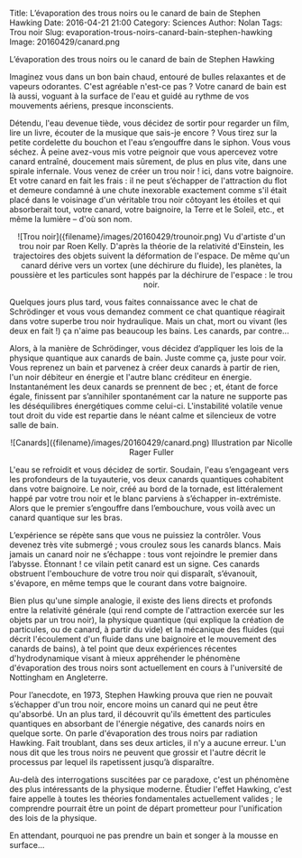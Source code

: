 Title: L’évaporation des trous noirs ou le canard de bain de Stephen Hawking
Date: 2016-04-21 21:00
Category: Sciences
Author: Nolan
Tags: Trou noir
Slug: evaporation-trous-noirs-canard-bain-stephen-hawking
Image: 20160429/canard.png

L’évaporation des trous noirs
ou le canard de bain de Stephen Hawking

Imaginez vous dans un bon bain chaud, entouré de bulles relaxantes et de vapeurs odorantes. C'est agréable n'est-ce pas ? Votre canard de bain est là aussi, voguant à la surface de l'eau et guidé au rythme de vos mouvements aériens, presque inconscients. 

Détendu, l'eau devenue tiède, vous décidez de sortir pour regarder un film, lire un livre, écouter de la musique que sais-je encore ? Vous tirez sur la petite cordelette du bouchon et l'eau s’engouffre dans le siphon. Vous vous séchez. À peine avez-vous mis votre peignoir que vous apercevez votre canard entraîné, doucement mais sûrement, de plus en plus vite, dans une spirale infernale. Vous venez de créer un trou noir ! ici, dans votre baignoire. Et votre canard en fait les frais : il ne peut s’échapper de l'attraction du flot et demeure condamné à une chute inexorable exactement comme s'il était placé dans le voisinage d'un véritable trou noir côtoyant les étoiles et qui absorberait tout, votre canard, votre baignoire, la Terre et le Soleil, etc., et même la lumière – d'où son nom.

<center>
<span class="figure">
		![Trou noir]({filename}/images/20160429/trounoir.png)
		<span class="caption">Vu d'artiste d'un trou noir par Roen Kelly. D'après la théorie de la relativité d'Einstein, les trajectoires des objets suivent la déformation de l'espace. De même qu'un canard dérive vers un vortex (une déchirure du  fluide), les planètes, la poussière et les particules sont happés par la déchirure de l'espace : le trou noir.</span>
</span>
</center>

Quelques jours plus tard, vous faites connaissance avec le chat de Schrödinger et vous vous demandez comment ce chat quantique réagirait dans votre superbe trou noir hydraulique. Mais un chat, mort ou vivant (les deux en fait !) ça n'aime pas beaucoup les bains. Les canards, par contre... 

Alors, à la manière de Schrödinger, vous décidez d’appliquer les lois de la physique quantique aux canards de bain. Juste comme ça, juste pour voir. Vous reprenez un bain et parvenez à créer deux canards à partir de rien, l'un noir débiteur en énergie et l'autre blanc créditeur en énergie. Instantanément les deux canards se prennent de bec ; et, étant de force égale, finissent par s’annihiler spontanément car la nature ne supporte pas les déséquilibres énergétiques comme celui-ci. L'instabilité volatile venue tout droit du vide est repartie dans le néant calme et silencieux de votre salle de bain.

<center>
<span class="figure">
		![Canards]({filename}/images/20160429/canard.png)
		<span class="caption">Illustration par Nicolle Rager Fuller</span>
</span>
</center>

L'eau se refroidit et vous décidez de sortir. Soudain, l'eau s’engageant vers les profondeurs de la tuyauterie, vos deux canards quantiques cohabitent dans votre baignoire. Le noir, créé au bord de la tornade, est littéralement happé par votre trou noir et le blanc parviens à s’échapper in-extrémiste. Alors que le premier s’engouffre dans l’embouchure, vous voilà avec un canard quantique sur les bras.

L’expérience se répète sans que vous ne puissiez la contrôler. Vous devenez très vite submergé ; vous croulez sous les canards blancs. Mais jamais un canard noir ne s’échappe : tous vont rejoindre le premier dans l’abysse. Étonnant ! ce vilain petit canard est un signe. Ces canards obstruent l'embouchure de votre trou noir qui disparaît, s’évanouit, s'évapore, en même temps que le courant dans votre baignoire.


Bien plus qu'une simple analogie, il existe des liens directs et profonds entre la relativité générale (qui rend compte de l'attraction exercée sur les objets par un trou noir), la physique quantique (qui explique la création de particules, ou de canard, à partir du vide) et la mécanique des fluides (qui décrit l'écoulement d'un fluide dans une baignoire et le mouvement des canards de bains), à tel point que deux expériences récentes d'hydrodynamique visant à mieux appréhender le phénomène d'évaporation des trous noirs sont actuellement en cours à l'université de Nottingham en Angleterre.

Pour l’anecdote, en 1973, Stephen Hawking prouva que rien ne pouvait s’échapper d'un trou noir, encore moins un canard qui ne peut être qu'absorbé. Un an plus tard, il découvrit qu'ils émettent des particules quantiques en absorbant de l'énergie négative, des canards noirs en quelque sorte. On parle d'évaporation des trous noirs par radiation Hawking. Fait troublant, dans ses deux articles, il n'y a aucune erreur. L'un nous dit que les trous noirs ne peuvent que grossir et l'autre décrit le processus par lequel ils rapetissent jusqu’à disparaître.

Au-delà des interrogations suscitées par ce paradoxe, c'est un phénomène des plus intéressants de la physique moderne. Étudier l'effet Hawking, c'est faire appelle à toutes les théories fondamentales actuellement valides ; le comprendre pourrait être un point de départ prometteur pour l'unification des lois de la physique.

En attendant, pourquoi ne pas prendre un bain et songer à la mousse en surface...
